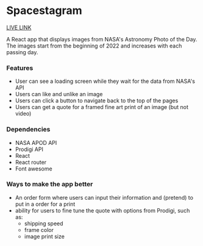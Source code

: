 # Spacestagram

[LIVE LINK](https://etti-spacestagram.herokuapp.com/)

A React app that displays images from NASA's Astronomy Photo of the Day.
The images start from the beginning of 2022 and increases with each passing day.

### Features

- User can see a loading screen while they wait for the data from NASA's API
- Users can like and unlike an image
- Users can click a button to navigate back to the top of the pages
- Users can get a quote for a framed fine art print of an image (but not video)

### Dependencies

- NASA APOD API
- Prodigi API
- React
- React router
- Font awesome

### Ways to make the app better

- An order form where users can input their information and (pretend) to put in a order for a print
- ability for users to fine tune the quote with options from Prodigi, such as:
  - shipping speed
  - frame color
  - image print size
